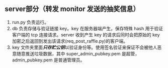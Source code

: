 server部分（转发 monitor 发送的抽奖信息）
-------------
1. run.py 负责运行。
1. db 负责存储与验证链接 key。key 在服务器端产生，保存特殊 hash 用于验证客户端的 tcp 连接请求。server 收到产生 key 的请求后同时会把原始的 key 加密之后返回到发出该请求(req_post_raffle.py)的客户端。
1. key 文件夹里面***只存贮公钥***以验证身份等。使用签名验证来保证不会被他人恶意随意推送垃圾数据，其中 super_admin_pubkey.pem 是超管， admin_pubkey.pem 是普通管理员。